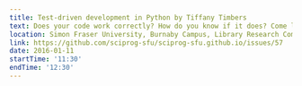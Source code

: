 ```yaml
---
title: Test-driven development in Python by Tiffany Timbers
text: Does your code work correctly? How do you know if it does? Come learn more about testing to ensure accurate code!
location: Simon Fraser University, Burnaby Campus, Library Research Commons
link: https://github.com/sciprog-sfu/sciprog-sfu.github.io/issues/57
date: 2016-01-11
startTime: '11:30'
endTime: '12:30'
---
```

